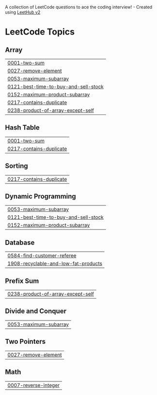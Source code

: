 A collection of LeetCode questions to ace the coding interview! - Created using [LeetHub v2](https://github.com/arunbhardwaj/LeetHub-2.0)
<!---LeetCode Topics Start-->
# LeetCode Topics
## Array
|  |
| ------- |
| [0001-two-sum](https://github.com/preethika1616/Workdone/tree/master/0001-two-sum) |
| [0027-remove-element](https://github.com/preethika1616/Workdone/tree/master/0027-remove-element) |
| [0053-maximum-subarray](https://github.com/preethika1616/Workdone/tree/master/0053-maximum-subarray) |
| [0121-best-time-to-buy-and-sell-stock](https://github.com/preethika1616/Workdone/tree/master/0121-best-time-to-buy-and-sell-stock) |
| [0152-maximum-product-subarray](https://github.com/preethika1616/Workdone/tree/master/0152-maximum-product-subarray) |
| [0217-contains-duplicate](https://github.com/preethika1616/Workdone/tree/master/0217-contains-duplicate) |
| [0238-product-of-array-except-self](https://github.com/preethika1616/Workdone/tree/master/0238-product-of-array-except-self) |
## Hash Table
|  |
| ------- |
| [0001-two-sum](https://github.com/preethika1616/Workdone/tree/master/0001-two-sum) |
| [0217-contains-duplicate](https://github.com/preethika1616/Workdone/tree/master/0217-contains-duplicate) |
## Sorting
|  |
| ------- |
| [0217-contains-duplicate](https://github.com/preethika1616/Workdone/tree/master/0217-contains-duplicate) |
## Dynamic Programming
|  |
| ------- |
| [0053-maximum-subarray](https://github.com/preethika1616/Workdone/tree/master/0053-maximum-subarray) |
| [0121-best-time-to-buy-and-sell-stock](https://github.com/preethika1616/Workdone/tree/master/0121-best-time-to-buy-and-sell-stock) |
| [0152-maximum-product-subarray](https://github.com/preethika1616/Workdone/tree/master/0152-maximum-product-subarray) |
## Database
|  |
| ------- |
| [0584-find-customer-referee](https://github.com/preethika1616/Workdone/tree/master/0584-find-customer-referee) |
| [1908-recyclable-and-low-fat-products](https://github.com/preethika1616/Workdone/tree/master/1908-recyclable-and-low-fat-products) |
## Prefix Sum
|  |
| ------- |
| [0238-product-of-array-except-self](https://github.com/preethika1616/Workdone/tree/master/0238-product-of-array-except-self) |
## Divide and Conquer
|  |
| ------- |
| [0053-maximum-subarray](https://github.com/preethika1616/Workdone/tree/master/0053-maximum-subarray) |
## Two Pointers
|  |
| ------- |
| [0027-remove-element](https://github.com/preethika1616/Workdone/tree/master/0027-remove-element) |
## Math
|  |
| ------- |
| [0007-reverse-integer](https://github.com/preethika1616/Workdone/tree/master/0007-reverse-integer) |
<!---LeetCode Topics End-->